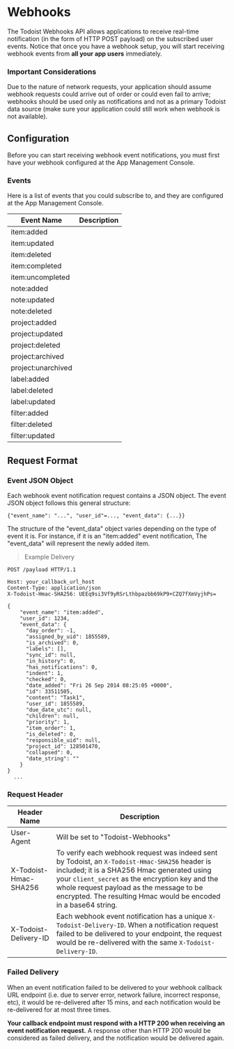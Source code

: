 # Webhooks

The Todoist Webhooks API allows applications to receive real-time notification (in the form of HTTP POST payload) on the subscribed user events.
Notice that once you have a webhook setup, you will start receiving webhook events from __all your app users__ immediately.


### Important Considerations
Due to the nature of network requests, your application should assume webhook requests could arrive out of order or could even fail to arrive; webhooks should be used only as notifications and not as a primary Todoist data source (make sure your application could still work when webhook is not available).


## Configuration

Before you can start receiving webhook event notifications, you must first have your webhook configured at the App Management Console.


### Events

Here is a list of events that you could subscribe to, and they are configured at the App Management Console.


Event Name | Description
-------- | -----------
item:added |
item:updated |
item:deleted |
item:completed |
item:uncompleted |
note:added |
note:updated |
note:deleted |
project:added |
project:updated |
project:deleted |
project:archived |
project:unarchived |
label:added |
label:deleted |
label:updated |
filter:added |
filter:deleted |
filter:updated |



## Request Format


### Event JSON Object

Each webhook event notification request contains a JSON object. The event JSON object follows this general structure:

`{"event_name": "...", "user_id"=..., "event_data": {...}}`

The structure of the "event_data" object varies depending on the type of event it is. For instance, if it is an "item:added" event notification,
The "event_data" will represent the newly added item.




> Example Delivery

```
POST /payload HTTP/1.1

Host: your_callback_url_host
Content-Type: application/json
X-Todoist-Hmac-SHA256: UEEq9si3Vf9yRSrLthbpazbb69kP9+CZQ7fXmVyjhPs=

{
    "event_name": "item:added",
    "user_id": 1234,
    "event_data": {
      "day_order": -1,
      "assigned_by_uid": 1855589,
      "is_archived": 0,
      "labels": [],
      "sync_id": null,
      "in_history": 0,
      "has_notifications": 0,
      "indent": 1,
      "checked": 0,
      "date_added": "Fri 26 Sep 2014 08:25:05 +0000",
      "id": 33511505,
      "content": "Task1",
      "user_id": 1855589,
      "due_date_utc": null,
      "children": null,
      "priority": 1,
      "item_order": 1,
      "is_deleted": 0,
      "responsible_uid": null,
      "project_id": 128501470,
      "collapsed": 0,
      "date_string": ""
    }
}
  ...
```

### Request Header


Header Name | Description
-------- | -----------
User-Agent | Will be set to "Todoist-Webhooks"
X-Todoist-Hmac-SHA256 | To verify each webhook request was indeed sent by Todoist, an `X-Todoist-Hmac-SHA256` header is included; it is a SHA256 Hmac generated using your `client_secret` as the encryption key and the whole request payload as the message to be encrypted. The resulting Hmac would be encoded in a base64 string.
X-Todoist-Delivery-ID | Each webhook event notification has a unique `X-Todoist-Delivery-ID`. When a notification request failed to be delivered to your endpoint, the request would be re-delivered with the same `X-Todoist-Delivery-ID`.



### Failed Delivery
When an event notification failed to be delivered to your webhook callback URL endpoint (i.e. due to server error, network failure, incorrect response, etc),
it would be re-delivered after 15 mins, and each notification would be re-delivered for at most three times.

__Your callback endpoint must respond with a HTTP 200 when receiving an event notification request.__ A response other than HTTP 200 would be considered as failed delivery, and the notification would be delivered again.
